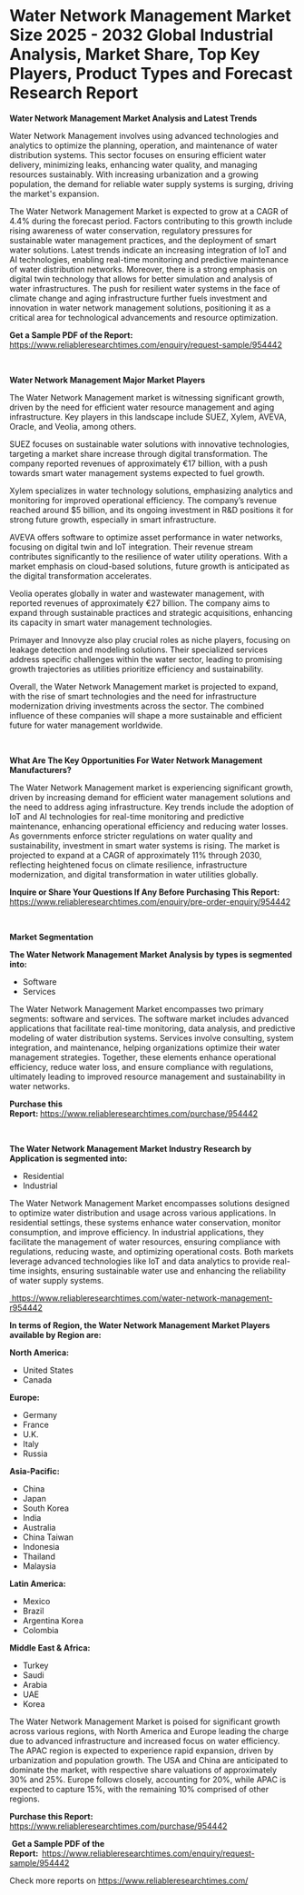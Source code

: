 <p><h1>Water Network Management Market Size 2025 - 2032 Global Industrial Analysis, Market Share, Top Key Players, Product Types and Forecast Research Report</h1></p><p><strong>Water Network Management Market Analysis and Latest Trends</strong></p>
<p><p>Water Network Management involves using advanced technologies and analytics to optimize the planning, operation, and maintenance of water distribution systems. This sector focuses on ensuring efficient water delivery, minimizing leaks, enhancing water quality, and managing resources sustainably. With increasing urbanization and a growing population, the demand for reliable water supply systems is surging, driving the market's expansion.</p><p>The Water Network Management Market is expected to grow at a CAGR of 4.4% during the forecast period. Factors contributing to this growth include rising awareness of water conservation, regulatory pressures for sustainable water management practices, and the deployment of smart water solutions. Latest trends indicate an increasing integration of IoT and AI technologies, enabling real-time monitoring and predictive maintenance of water distribution networks. Moreover, there is a strong emphasis on digital twin technology that allows for better simulation and analysis of water infrastructures. The push for resilient water systems in the face of climate change and aging infrastructure further fuels investment and innovation in water network management solutions, positioning it as a critical area for technological advancements and resource optimization.</p></p>
<p><strong>Get a Sample PDF of the Report:&nbsp;</strong> <a href="https://www.reliableresearchtimes.com/enquiry/request-sample/954442?utm_campaign=2722&utm_medium=2&utm_source=Github&utm_content=ia&utm_term=07032025&utm_id=water-network-management">https://www.reliableresearchtimes.com/enquiry/request-sample/954442</a></p>
<p>&nbsp;</p>
<p><strong>Water Network Management Major Market Players</strong></p>
<p><p>The Water Network Management market is witnessing significant growth, driven by the need for efficient water resource management and aging infrastructure. Key players in this landscape include SUEZ, Xylem, AVEVA, Oracle, and Veolia, among others.</p><p>SUEZ focuses on sustainable water solutions with innovative technologies, targeting a market share increase through digital transformation. The company reported revenues of approximately €17 billion, with a push towards smart water management systems expected to fuel growth.</p><p>Xylem specializes in water technology solutions, emphasizing analytics and monitoring for improved operational efficiency. The company’s revenue reached around $5 billion, and its ongoing investment in R&D positions it for strong future growth, especially in smart infrastructure.</p><p>AVEVA offers software to optimize asset performance in water networks, focusing on digital twin and IoT integration. Their revenue stream contributes significantly to the resilience of water utility operations. With a market emphasis on cloud-based solutions, future growth is anticipated as the digital transformation accelerates.</p><p>Veolia operates globally in water and wastewater management, with reported revenues of approximately €27 billion. The company aims to expand through sustainable practices and strategic acquisitions, enhancing its capacity in smart water management technologies.</p><p>Primayer and Innovyze also play crucial roles as niche players, focusing on leakage detection and modeling solutions. Their specialized services address specific challenges within the water sector, leading to promising growth trajectories as utilities prioritize efficiency and sustainability.</p><p>Overall, the Water Network Management market is projected to expand, with the rise of smart technologies and the need for infrastructure modernization driving investments across the sector. The combined influence of these companies will shape a more sustainable and efficient future for water management worldwide.</p></p>
<p>&nbsp;</p>
<p><strong>What Are The Key Opportunities For Water Network Management Manufacturers?</strong></p>
<p><p>The Water Network Management market is experiencing significant growth, driven by increasing demand for efficient water management solutions and the need to address aging infrastructure. Key trends include the adoption of IoT and AI technologies for real-time monitoring and predictive maintenance, enhancing operational efficiency and reducing water losses. As governments enforce stricter regulations on water quality and sustainability, investment in smart water systems is rising. The market is projected to expand at a CAGR of approximately 11% through 2030, reflecting heightened focus on climate resilience, infrastructure modernization, and digital transformation in water utilities globally.</p></p>
<p><strong>Inquire or Share Your Questions If Any Before Purchasing This Report:</strong> <a href="https://www.reliableresearchtimes.com/enquiry/pre-order-enquiry/954442?utm_campaign=2722&utm_medium=2&utm_source=Github&utm_content=ia&utm_term=07032025&utm_id=water-network-management">https://www.reliableresearchtimes.com/enquiry/pre-order-enquiry/954442</a></p>
<p>&nbsp;</p>
<p><strong>Market Segmentation</strong></p>
<p><strong>The Water Network Management Market Analysis by types is segmented into:</strong></p>
<p><ul><li>Software</li><li>Services</li></ul></p>
<p><p>The Water Network Management Market encompasses two primary segments: software and services. The software market includes advanced applications that facilitate real-time monitoring, data analysis, and predictive modeling of water distribution systems. Services involve consulting, system integration, and maintenance, helping organizations optimize their water management strategies. Together, these elements enhance operational efficiency, reduce water loss, and ensure compliance with regulations, ultimately leading to improved resource management and sustainability in water networks.</p></p>
<p><strong>Purchase this Report:&nbsp;</strong><a href="https://www.reliableresearchtimes.com/purchase/954442?utm_campaign=2722&utm_medium=2&utm_source=Github&utm_content=ia&utm_term=07032025&utm_id=water-network-management">https://www.reliableresearchtimes.com/purchase/954442</a></p>
<p>&nbsp;</p>
<p><strong>The Water Network Management Market Industry Research by Application is segmented into:</strong></p>
<p><ul><li>Residential</li><li>Industrial</li></ul></p>
<p><p>The Water Network Management Market encompasses solutions designed to optimize water distribution and usage across various applications. In residential settings, these systems enhance water conservation, monitor consumption, and improve efficiency. In industrial applications, they facilitate the management of water resources, ensuring compliance with regulations, reducing waste, and optimizing operational costs. Both markets leverage advanced technologies like IoT and data analytics to provide real-time insights, ensuring sustainable water use and enhancing the reliability of water supply systems.</p></p>
<p><a href="https://www.reliableresearchtimes.com/water-network-management-r954442?utm_campaign=2722&utm_medium=2&utm_source=Github&utm_content=ia&utm_term=07032025&utm_id=water-network-management">&nbsp;https://www.reliableresearchtimes.com/water-network-management-r954442</a></p>
<p><strong>In terms of Region, the Water Network Management Market Players available by Region are:</strong></p>
<p>
    <p> <strong> North America: </strong>
        <ul>
            <li>United States</li>
            <li>Canada</li>
        </ul>
        </p> 
    <p> <strong> Europe: </strong>
        <ul>
            <li>Germany</li>
            <li>France</li>
            <li>U.K.</li>
            <li>Italy</li>
            <li>Russia</li>
        </ul>
        </p> 
    <p> <strong> Asia-Pacific: </strong>
        <ul>
            <li>China</li>
            <li>Japan</li>
            <li>South Korea</li>
            <li>India</li>
            <li>Australia</li>
            <li>China Taiwan</li>
            <li>Indonesia</li>
            <li>Thailand</li>
            <li>Malaysia</li>
        </ul>
        </p> 
    <p> <strong> Latin America: </strong>
        <ul>
            <li>Mexico</li>
            <li>Brazil</li>
            <li>Argentina Korea</li>
            <li>Colombia</li>
        </ul>
        </p> 
    <p> <strong> Middle East & Africa: </strong>
        <ul>
            <li>Turkey</li>
            <li>Saudi</li>
            <li>Arabia</li>
            <li>UAE</li>
            <li>Korea</li>
        </ul>
    </p>
    </p>
<p><p>The Water Network Management Market is poised for significant growth across various regions, with North America and Europe leading the charge due to advanced infrastructure and increased focus on water efficiency. The APAC region is expected to experience rapid expansion, driven by urbanization and population growth. The USA and China are anticipated to dominate the market, with respective share valuations of approximately 30% and 25%. Europe follows closely, accounting for 20%, while APAC is expected to capture 15%, with the remaining 10% comprised of other regions.</p></p>
<p><strong>Purchase this Report: </strong><a href="https://www.reliableresearchtimes.com/purchase/954442?utm_campaign=2722&utm_medium=2&utm_source=Github&utm_content=ia&utm_term=07032025&utm_id=water-network-management">https://www.reliableresearchtimes.com/purchase/954442</a></p>
<p>&nbsp;<strong>Get a Sample PDF of the Report:&nbsp;&nbsp;</strong><a href="https://www.reliableresearchtimes.com/enquiry/request-sample/954442?utm_campaign=2722&utm_medium=2&utm_source=Github&utm_content=ia&utm_term=07032025&utm_id=water-network-management">https://www.reliableresearchtimes.com/enquiry/request-sample/954442</a></p>
<p><strong></strong></p>
<p>Check more reports on <a href="https://www.reliableresearchtimes.com/?utm_campaign=2722&utm_medium=2&utm_source=Github&utm_content=ia&utm_term=07032025&utm_id=water-network-management">https://www.reliableresearchtimes.com/</a></p>